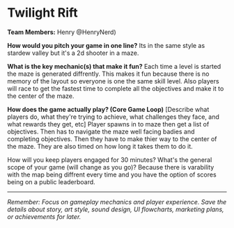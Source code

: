 # Twilight Rift

**Team Members:** Henry @HenryNerd)

**How would you pitch your game in one line?**
Its in the same style as stardew valley but it's a 2d shooter in a maze.

**What is the key mechanic(s) that make it fun?**
Each time a level is started the maze is generated diffrently. This makes it fun because there is no memory of the layout so everyone is one the same skill level. Also players will race to get the fastest time to complete all the objectives and make it to the center of the maze.

**How does the game actually play? (Core Game Loop)**
[Describe what players do, what they're trying to achieve, what challenges they face, and what rewards they get, etc]
Player spawns in to maze then get a list of objectives. Then has to navigate the maze well facing badies and completing objectives. Then they have to make thier way to the center of the maze. They are also timed on how long it takes them to do it.

How will you keep players engaged for 30 minutes? What's the general scope of your game (will change as you go)?
Because there is varability with the map being diffrent every time and you have the option of scores being on a public leaderboard.

---
*Remember: Focus on gameplay mechanics and player experience. Save the details about story, art style, sound design, UI flowcharts, marketing plans, or achievements for later.*
